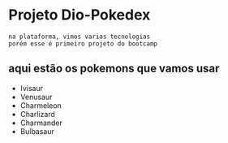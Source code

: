 # Projeto Dio-Pokedex
    na plataforma, vimos varias tecnologias 
    porém esse é primeiro projeto do bootcamp



## aqui estão os pokemons que vamos usar 
- Ivisaur
- Venusaur
- Charmeleon
- Charlizard
- Charmander
- Bulbasaur
        